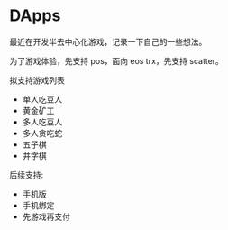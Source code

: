# DApps

最近在开发半去中心化游戏，记录一下自己的一些想法。

为了游戏体验，先支持 pos，面向 eos trx，先支持 scatter。

拟支持游戏列表

+ 单人吃豆人
+ 黄金矿工
+ 多人吃豆人
+ 多人贪吃蛇
+ 五子棋
+ 井字棋


后续支持:

+ 手机版
+ 手机绑定
+ 先游戏再支付